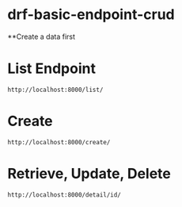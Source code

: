 # drf-basic-endpoint-crud

**Create a data first

# List Endpoint
<code>http://localhost:8000/list/</code>

# Create 
<code>http://localhost:8000/create/</code>

# Retrieve, Update, Delete
<code>http://localhost:8000/detail/id/</code>
